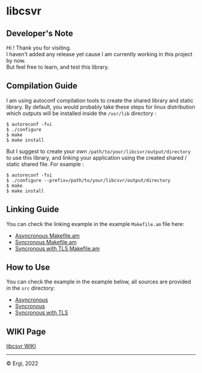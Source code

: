 # libcsvr

## Developer's Note

Hi ! Thank you for visiting.  
I haven't added any release yet cause I am currently working in this project by now.  
But feel free to learn, and test this library.  

## Compilation Guide
I am using autoconf compilation tools to create the shared library and static library. By default, you would probably take these steps for linux distribution which outputs will be installed inside the `/usr/lib` directory :
```
$ autoreconf -fvi
$ ./configure
$ make
$ make install
```

But I suggest to create your own `/path/to/your/libcsvr/output/directory` to use this library, and linking your application using the created shared / static shared file. For example :
```
$ autoreconf -fvi
$ ./configure --prefix=/path/to/your/libcsvr/output/directory
$ make
$ make install
```

## Linking Guide
You can check the linking example in the example `Makefile.am` file here:
* [Asyncronous Makefile.am](./example/asyncronous/src/Makefile.am)
* [Syncronous Makefile.am](./example/syncronous/src/Makefile.am)
* [Syncronous with TLS Makefile.am](./example/syncronous/src/Makefile.am)

## How to Use
You can check the example in the example below, all sources are provided in the `src` directory:
* [Asyncronous](./example/asyncronous/src/)
* [Syncronous](./example/syncronous/src/)
* [Syncronous with TLS](./example/syncronous/src/)

## WIKI Page

[libcsvr WIKI](https://github.com/yuharsenergi/libcsvr/wiki)
***
© Ergi, 2022
